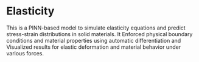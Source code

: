 # Elasticity

This is a PINN-based model to simulate elasticity equations and predict stress-strain distributions in solid materials.
It Enforced physical boundary conditions and material properties using automatic differentiation and Visualized results for elastic deformation and material behavior under various forces.
